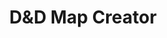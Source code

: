 ---
layout: post
title: D&D Map Creator
tools: Love2D, Lua
description: Build quality D&D battlemaps on-the-fly!
link: https://github.com/camdenb/DnD-Map-Creator
image: map-creator.png
color: 9b59b6
---